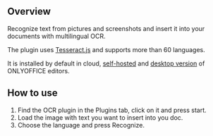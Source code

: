 ## Overview

Recognize text from pictures and screenshots and insert it into your documents with multilingual  OCR. 

The plugin uses [Tesseract.js](https://tesseract.projectnaptha.com/) and supports more than 60 languages. 

It is installed by default in cloud, [self-hosted](https://github.com/ONLYOFFICE/DocumentServer) and [desktop version](https://github.com/ONLYOFFICE/DesktopEditors) of ONLYOFFICE editors. 

## How to use

1. Find the OCR plugin in the Plugins tab, click on it and press start.
2. Load the image with text you want to insert into you doc.
3. Choose the language and press Recognize. 
